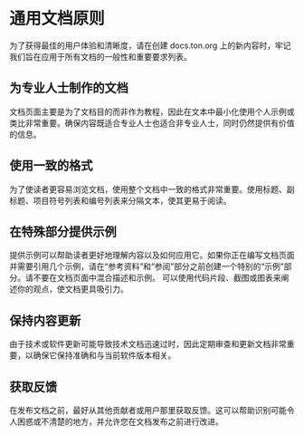# 通用文档原则

为了获得最佳的用户体验和清晰度，请在创建 docs.ton.org 上的新内容时，牢记我们旨在应用于所有文档的一般性和重要要求列表。


## 为专业人士制作的文档
文档页面主要是为了文档目的而非作为教程，因此在文本中最小化使用个人示例或类比非常重要。确保内容既适合专业人士也适合非专业人士，同时仍然提供有价值的信息。

## 使用一致的格式
为了使读者更容易浏览文档，使用整个文档中一致的格式非常重要。使用标题、副标题、项目符号列表和编号列表来分隔文本，使其更易于阅读。

## 在特殊部分提供示例
提供示例可以帮助读者更好地理解内容以及如何应用它。如果你正在编写文档页面并需要引用几个示例，请在“参考资料”和“参阅”部分之前创建一个特别的“示例”部分。请不要在文档页面中混合描述和示例。
可以使用代码片段、截图或图表来阐述你的观点，使文档更具吸引力。

## 保持内容更新
由于技术或软件更新可能导致技术文档迅速过时，因此定期审查和更新文档非常重要，以确保它保持准确和与当前软件版本相关。

## 获取反馈
在发布文档之前，最好从其他贡献者或用户那里获取反馈。这可以帮助识别可能令人困惑或不清楚的地方，并允许您在文档发布之前进行改进。
